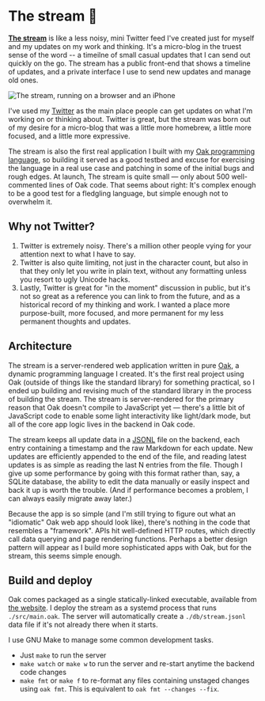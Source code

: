 # The stream 🌊

[**The stream**](https://stream.thesephist.com) is like a less noisy, mini Twitter feed I've created just for myself and my updates on my work and thinking. It's a micro-blog in the truest sense of the word -- a timeilne of small casual updates that I can send out quickly on the go. The stream has a public front-end that shows a timeline of updates, and a private interface I use to send new updates and manage old ones.

![The stream, running on a browser and an iPhone](docs/stream-devices.png)

I've used my [Twitter](https://twitter.com/thesephist) as the main place people can get updates on what I'm working on or thinking about. Twitter is great, but the stream was born out of my desire for a micro-blog that was a little more homebrew, a little more focused, and a little more expressive.

The stream is also the first real application I built with my [Oak programming language](https://oaklang.org/), so building it served as a good testbed and excuse for exercising the language in a real use case and patching in some of the initial bugs and rough edges. At launch, The stream is quite small — only about 500 well-commented lines of Oak code. That seems about right: It's complex enough to be a good test for a fledgling language, but simple enough not to overwhelm it.

## Why not Twitter?

1. Twitter is extremely noisy. There's a million other people vying for your attention next to what I have to say.
2. Twitter is also quite limiting, not just in the character count, but also in that they only let you write in plain text, without any formatting unless you resort to ugly Unicode hacks.
3. Lastly, Twitter is great for "in the moment" discussion in public, but it's not so great as a reference you can link to from the future, and as a historical record of my thinking and work. I wanted a place more purpose-built, more focused, and more permanent for my less permanent thoughts and updates.

## Architecture

The stream is a server-rendered web application written in pure [Oak](https://oaklang.org/), a dynamic programming language I created. It's the first real project using Oak (outside of things like the standard library) for something practical, so I ended up building and revising much of the standard library in the process of building the stream. The stream is server-rendered for the primary reason that Oak doesn't compile to JavaScript yet — there's a little bit of JavaScript code to enable some light interactivity like light/dark mode, but all of the core app logic lives in the backend in Oak code.

The stream keeps all update data in a [JSONL](https://jsonlines.org/) file on the backend, each entry containing a timestamp and the raw Markdown for each update. New updates are efficiently appended to the end of the file, and reading latest updates is as simple as reading the last N entries from the file. Though I give up some performance by going with this format rather than, say, a SQLite database, the ability to edit the data manually or easily inspect and back it up is worth the trouble. (And if performance becomes a problem, I can always easily migrate away later.)

Because the app is so simple (and I'm still trying to figure out what an "idiomatic" Oak web app should look like), there's nothing in the code that resembles a "framework". APIs hit well-defined HTTP routes, which directly call data querying and page rendering functions. Perhaps a better design pattern will appear as I build more sophisticated apps with Oak, but for the stream, this seems simple enough.

## Build and deploy

Oak comes packaged as a single statically-linked executable, available from [the website](https://oaklang.org). I deploy the stream as a systemd process that runs `./src/main.oak`. The server will automatically create a `./db/stream.jsonl` data file if it's not already there when it starts.

I use GNU Make to manage some common development tasks.

- Just `make` to run the server
- `make watch` or `make w` to run the server and re-start anytime the backend code changes
- `make fmt` or `make f` to re-format any files containing unstaged changes using `oak fmt`. This is equivalent to `oak fmt --changes --fix`.
